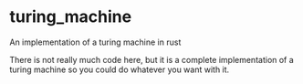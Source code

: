 # turing_machine
An implementation of a turing machine in rust

There is not really much code here, but it is a complete implementation of a turing machine so you could do whatever you want with it.
